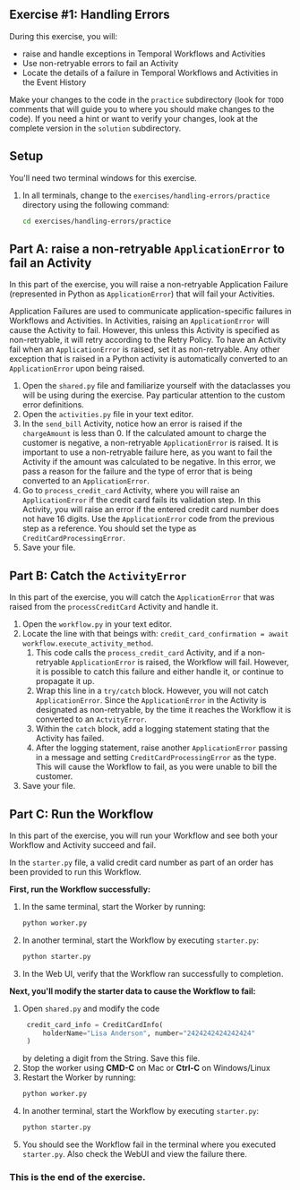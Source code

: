 ## Exercise #1: Handling Errors

During this exercise, you will:

- raise and handle exceptions in Temporal Workflows and Activities
- Use non-retryable errors to fail an Activity
- Locate the details of a failure in Temporal Workflows and Activities in the Event History

Make your changes to the code in the `practice` subdirectory (look for `TODO`
comments that will guide you to where you should make changes to the code). If
you need a hint or want to verify your changes, look at the complete version in
the `solution` subdirectory.

## Setup

You'll need two terminal windows for this exercise.

1. In all terminals, change to the `exercises/handling-errors/practice`
   directory using the following command:
   ```bash
   cd exercises/handling-errors/practice
   ```

## Part A: raise a non-retryable `ApplicationError` to fail an Activity

In this part of the exercise, you will raise a non-retryable Application Failure 
(represented in Python as `ApplicationError`) that will fail your Activities.

Application Failures are used to communicate application-specific failures in
Workflows and Activities. In Activities, raising an `ApplicationError` will
cause the Activity to fail. However, this unless this Activity is specified as
non-retryable, it will retry according to the Retry Policy. To have an Activity
fail when an `ApplicationError` is raised, set it as non-retryable. Any other 
exception that is raised in a Python activity is automatically converted to an `ApplicationError`
upon being raised.

1. Open the `shared.py` file and familiarize yourself with the
   dataclasses you will be using during the exercise. Pay particular attention
   to the custom error definitions.
2. Open the `activities.py` file in your text editor.
3. In the `send_bill` Activity, notice how an error is raised if the `chargeAmount`
   is less than 0. If the calculated amount to charge the customer is negative,
   a non-retryable `ApplicationError` is raised. It is important to use a
   non-retryable failure here, as you want to fail the Activity if the amount
   was calculated to be negative. In this error, we pass a reason for the failure
   and the type of error that is being converted to an `ApplicationError`.
4. Go to `process_credit_card` Activity, where you will raise an `ApplicationError`
   if the credit card fails its validation step. In this Activity, you will raise
   an error if the entered credit card number does not have 16 digits. Use the
   `ApplicationError` code from the previous step as a reference. You should
   set the type as `CreditCardProcessingError`.
5. Save your file.

## Part B: Catch the `ActivityError`

In this part of the exercise, you will catch the `ApplicationError` that was
raised from the `processCreditCard` Activity and handle it.

1. Open the `workflow.py` in your text editor.
2. Locate the line with that beings with: `credit_card_confirmation = await workflow.execute_activity_method`.
   1. This code calls the `process_credit_card` Activity, and if a non-retryable
      `ApplicationError` is raised, the Workflow will fail. However, it is possible
      to catch this failure and either handle it, or continue to propagate it up.
   2. Wrap this line in a `try/catch` block. However, you will not catch `ApplicationError`.
      Since the `ApplicationError` in the Activity is designated as non-retryable,
      by the time it reaches the Workflow it is converted to an `ActvityError`.
   3. Within the `catch` block, add a logging statement stating that the Activity
      has failed.
   4. After the logging statement, raise another `ApplicationError` passing in a 
      message and setting `CreditCardProcessingError` as the  type. This will cause the
      Workflow to fail, as you were unable to bill the customer.
3. Save your file.

## Part C: Run the Workflow

In this part of the exercise, you will run your Workflow and see both your
Workflow and Activity succeed and fail.

In the `starter.py` file, a valid credit card number as part of an order has
been provided to run this Workflow.

**First, run the Workflow successfully:**

1. In the same terminal, start the Worker by running:
   ```bash
   python worker.py
   ```
2. In another terminal, start the Workflow by executing `starter.py`:
   ```bash
   python starter.py
   ```
3. In the Web UI, verify that the Workflow ran successfully to completion.

**Next, you'll modify the starter data to cause the Workflow to fail:**

1. Open `shared.py` and modify the code
   ```python
    credit_card_info = CreditCardInfo(
        holderName="Lisa Anderson", number="2424242424242424"
    )
   ```
   by deleting a digit from the String. Save this file.
2. Stop the worker using **CMD-C** on Mac or **Ctrl-C** on Windows/Linux
3. Restart the Worker by running:
   ```bash
   python worker.py
   ```
4. In another terminal, start the Workflow by executing `starter.py`:
   ```bash
   python starter.py
   ```
5. You should see the Workflow fail in the terminal where you executed `starter.py`.
   Also check the WebUI and view the failure there.

### This is the end of the exercise.

